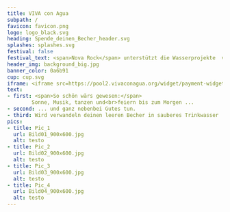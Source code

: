 ```yaml
---
title: VIVA con Agua
subpath: /
favicon: favicon.png
logo: logo_black.svg
heading: Spende_deinen_Becher_header.svg
splashes: splashes.svg
festival: false
festival_text: <span>Nova Rock</span> unterstützt die Wasserprojekte  von Viva con Agua
header_img: background_big.jpg
banner_color: 0a6b91
cup: cup.svg
iframe: <iframe src=https://pool2.vivaconagua.org/widget/payment-widget/cup-side-default-ch/ width=700 height=2750 ></iframe>
text: 
- first: <span>So schön wärs gewesen:</span>
        Sonne, Musik, tanzen und<br>feiern bis zum Morgen ...
- second: ... und ganz nebenbei Gutes tun.
- third: Wird verwandeln deinen leeren Becher in sauberes Trinkwasser
pics: 
- title: Pic_1
  url: Bild01_900x600.jpg
  alt: testo      
- title: Pic_2
  url: Bild02_900x600.jpg
  alt: testo      
- title: Pic_3
  url: Bild03_900x600.jpg
  alt: testo      
- title: Pic_4
  url: Bild04_900x600.jpg
  alt: testo   
---
```

